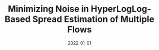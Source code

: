 ---
title: "Minimizing Noise in HyperLogLog-Based Spread Estimation of Multiple Flows"
collection: publications
permalink: /publication/2022-01-01-Minimizing-Noise-in-HyperLogLog-Based-Spread-Estimation-of-Multiple-Flows
date: 2022-01-01
venue: 'In the proceedings of 52nd Annual IEEE/IFIP International Conference on Dependable Systems and Networks, DSN 2022, Baltimore, MD, USA, June 27-30, 2022'
paperurl: 'https://doi.org/10.1109/DSN53405.2022.00042'
citation: ' Dinhnguyen Dao,  Rhongho Jang,  Changhun Jung,  David Mohaisen,  DaeHun Nyang, &quot;Minimizing Noise in HyperLogLog-Based Spread Estimation of Multiple Flows.&quot; In the proceedings of 52nd Annual IEEE/IFIP International Conference on Dependable Systems and Networks, DSN 2022, Baltimore, MD, USA, June 27-30, 2022, 2022.'
---